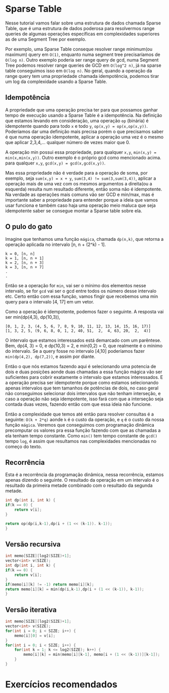 # Sparse Table
Nesse tutorial vamos falar sobre uma estrutura de dados chamada Sparse Table, que é uma estrutura de dados poderosa para resolvermos range queries de algumas operações específicas em complexidades superiores as de uma Segment Tree por exemplo. 

Por exemplo, uma Sparse Table conseque resolver range minimum(ou maximum) query em `O(1)`, enquanto numa segment tree precisaríamos de `O(log n)`. Outro exemplo poderia ser range query de gcd, numa Segment Tree podemos resolver range queries de GCD em `O(log^2 n)`, já na sparse table conseguimos isso em `O(log n)`. No geral, quando a operação da range query tem uma propriedade chamada idempotência, podemos tirar um log da complexidade usando a Sparse Table.

## Idempotência

A propriedade que uma operação precisa ter para que possamos ganhar tempo de execução usando a Sparse Table é a idempotência. Na definição que estamos levando em consideração, uma operação `op` (binária) é idempotente quando para todo `x` e todo `y`, `op(x,y) = op(x,op(x,y))`. Poderíamos dar uma definição mais precisa porém o que precisamos saber é que numa operação idempotente, aplicar a operação uma vez é o mesmo que aplicar 2,3,4,... qualquer número de vezes maior que 0.

A operação min possui essa propriedade, para qualquer `x,y`, `min(x,y) = min(x,min(x,y))`. Outro exemplo é o próprio gcd como mencionado acima. para qualquer `x,y`, `gcd(x,y) = gcd(x,gcd(x,y))`. 

Mas essa propriedade não é verdade para a operação de soma, por exemplo, seja `sum(x,y) = x + y`, `sum(3,4) != sum(3,sum(3,4))`, aplicar a operação mais de uma vez com os mesmos argumentos a direita(ou a esquerda) resulta num resultado diferente, então soma não é idempotente. Na verdade as operações mais comuns vão ser GCD e min/max, mas é importante saber a propriedade para entender porque a ideia que vamos usar funciona e também caso haja uma operação meio maluca que seja idempotente saber se consegue montar a Sparse table sobre ela.

## O pulo do gato

Imagine que tenhamos uma função `mágica`, chamada `dp(n,k)`, que retorna a operação aplicada no intervalo [n, n + (2^k) - 1]. 
```
k = 0, [n, n]
k = 1, [n, n + 1]
k = 2, [n, n + 3]
k = 3, [n, n + 7]
.
.
```

Então se a operação for `min`, vai ser o mínimo dos elementos nesse intervalo, se for `gcd` vai ser o gcd entre todos os número desse intervalo etc. Certo então com essa função, vamos fingir que recebemos uma min query para o intervalo [4, 17] em um vetor.

Como a operação é idempotente, podemos fazer o seguinte. A resposta vai ser min(dp(4,3), dp(10,3)),

```
[0, 1, 2, 3, (4, 5, 6, 7, 8, 9, 10, 11, 12, 13, 14, 15, 16, 17)]
[1, 3, 2, 5, (9, 6, 8, 0, 1, 2, 40, 51,  2,  4, 63, 20,  2,  4)]
```
O intervalo que estamos interessados está demarcado com um parêntese. Bem, dp(4, 3) = 0, e dp(10,3) = 2, e min(0,2) = 0, que realmente é o mínimo do intervalo. Se a query fosse no intervalo [4,10] poderíamos fazer `min(dp(4,2), dp(7,2))`, e assim por diante.

Então o que nós estamos fazendo aqui é selecionando uma potencia de dois e duas posições aonde duas chamadas a essa função mágica vão ser suficientes para cobrir exatamente o intervalo que estamos interessados. E a operação precisa ser idempotente porque como estamos selecionando apenas intervalos que tem tamanhos de potências de dois, no caso geral não conseguimos selecionar dois intervalos que não tenham interseção, e caso a operação não seja idempotente, isso fará com que a interseção seja contada duas vezes, fazendo então com que essa ideia não funcione.

Então a complexidade que temos até então para resolver consultas é a seguinte: `O(k + 2*q)` aonde `k` é o custo da operação, e `q` é o custo da nossa função `mágica`. Veremos que conseguimos com programação dinâmica precomputar os valores pra essa função fazendo com que as chamadas a ela tenham tempo constante. Como `min()` tem tempo constante de `gcd()` tempo `log`, é assim que resultamos nas complexidades mencionadas no começo do texto.

## Recorrência

Esta é a recorrência da programação dinâmica, nessa recorrência, estamos apenas dizendo o seguinte. O resultado da operação em um intervalo é o resultado da primeira metade combinado com o resultado da segunda metade.
```cpp
int dp(int i, int k) {
if(k == 0) {
    return v[i];
}

return op(dp(i,k-1),dp(i + (1 << (k-1)). k-1));
}
```


## Versão recursiva

```cpp
int memo[SIZE][log2(SIZE)+1];
vector<int> v(SIZE);
int dp(int i, int k) {
if(k == 0) {
    return v[i];
}
if(memo[i][k] != -1) return memo[i][k];
return memo[i][k] = min(dp(i,k-1),dp(i + (1 << (k-1)), k-1));
}
```

## Versão iterativa

```cpp
int memo[SIZE][log2(SIZE)+1];
vector<int> v(SIZE);
for(int i = 0; i < SIZE; i++) {
    memo[i][0] = v[i];
}
for(int i = 0; i < SIZE; i++) {
    for(int k = 1; k <= log2(SIZE); k++) {
        memo[i][k] = min(memo[i][k-1], memo[i + (1 << (k-1))][k-1]);
    }
}
```

# Exercícios recomendados
